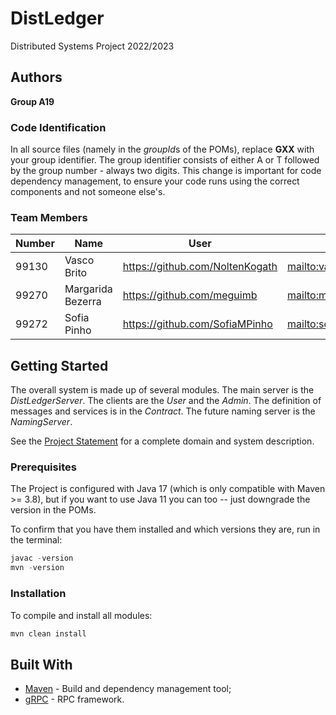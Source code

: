 # DistLedger

Distributed Systems Project 2022/2023

## Authors

**Group A19**

### Code Identification

In all source files (namely in the *groupId*s of the POMs), replace __GXX__ with your group identifier. The group
identifier consists of either A or T followed by the group number - always two digits. This change is important for 
code dependency management, to ensure your code runs using the correct components and not someone else's.

### Team Members

| Number | Name              | User                              | Email                                         |
|--------|-------------------|-----------------------------------|-----------------------------------------------|
| 99130  | Vasco Brito       | <https://github.com/NoltenKogath> | <mailto:vascobrito01@tecnico.ulisboa.pt>       |
| 99270  | Margarida Bezerra | <https://github.com/meguimb>      | <mailto:margarida.bezerra@tecnico.ulisboa.pt> |
| 99272  | Sofia Pinho       | <https://github.com/SofiaMPinho>  | <mailto:sofia.pinho@tecnico.ulisboa.pt>       |

## Getting Started

The overall system is made up of several modules. The main server is the _DistLedgerServer_. The clients are the _User_ 
and the _Admin_. The definition of messages and services is in the _Contract_. The future naming server
is the _NamingServer_.

See the [Project Statement](https://github.com/tecnico-distsys/DistLedger) for a complete domain and system description.

### Prerequisites

The Project is configured with Java 17 (which is only compatible with Maven >= 3.8), but if you want to use Java 11 you
can too -- just downgrade the version in the POMs.

To confirm that you have them installed and which versions they are, run in the terminal:

```s
javac -version
mvn -version
```

### Installation

To compile and install all modules:

```s
mvn clean install
```

## Built With

* [Maven](https://maven.apache.org/) - Build and dependency management tool;
* [gRPC](https://grpc.io/) - RPC framework.
